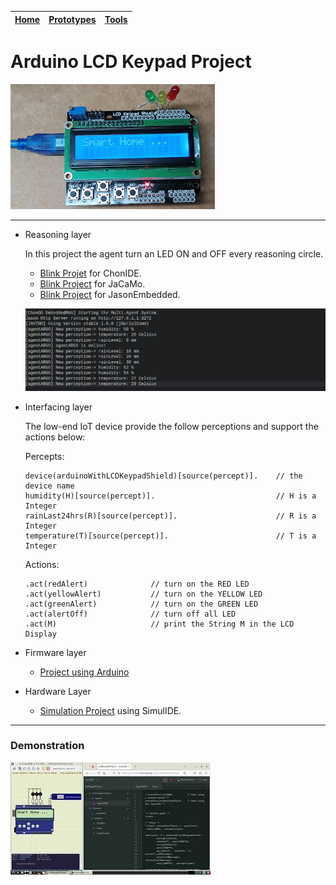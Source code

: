 |[Home](../../)|[Prototypes](../)|[Tools](../../tools/)|
|--------------| ----------------|---------------------|

# Arduino LCD Keypad Project
![](files/images/physicalArduinoLCDKeypadShield.png)

---
- Reasoning layer

    In this project the agent turn an LED ON and OFF every reasoning circle.

    - [Blink Projet](files/reasoning/chonIDE/lcdKeypadProject.chon) for ChonIDE.
    - [Blink Project](../../../../raw/main/prototypes/arduinoLCDKeypadShield/files/reasoning/jacamoLCDKeypad.zip) for JaCaMo.
    - [Blink Project](../../../../raw/main/prototypes/arduinoLCDKeypadShield/files/reasoning/jasonEmbeddedLCDKeypad.zip) for JasonEmbedded.

    ![](files/images/multiAgentSystem.png)

- Interfacing layer
    
    The low-end IoT device provide the follow perceptions and support the actions below: 

    
    Percepts:
    ```
    device(arduinoWithLCDKeypadShield)[source(percept)].    // the device name
    humidity(H)[source(percept)].                           // H is a Integer
    rainLast24hrs(R)[source(percept)].                      // R is a Integer
    temperature(T)[source(percept)].                        // T is a Integer
    ```

    Actions:
    ```
    .act(redAlert)              // turn on the RED LED         
    .act(yellowAlert)           // turn on the YELLOW LED
    .act(greenAlert)            // turn on the GREEN LED
    .act(alertOff)              // turn off all LED
    .act(M)                     // print the String M in the LCD Display

    ```
- Firmware layer
    - [Project using Arduino](../../../../raw/main/prototypes/arduinoLCDKeypadShield/files/firmware/arduinoLCDKeypadShield.zip)

- Hardware Layer
    - [Simulation Project](../../../../raw/main/prototypes/arduinoLCDKeypadShield/files/hardware/arduinoLCDKeypadShieldSimulation.zip) using SimulIDE.

---
### Demonstration
[![](files/images/video.jpg)](https://youtu.be/8DdqD5mKgS0)